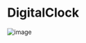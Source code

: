 # DigitalClock
 
![image](https://user-images.githubusercontent.com/46938621/121900861-8f390300-cd2e-11eb-88db-b8b5d8582065.png)
